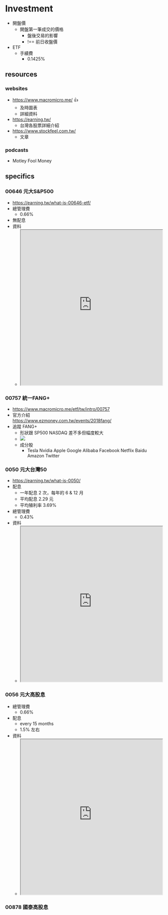 # Investment
- 開盤價
	- 開盤第一筆成交的價格
		- 盤後交易的影響
		- !== 前日收盤價
- ETF
	- 手續費
		- 0.1425%

## resources
### websites
- <https://www.macromicro.me/> 👍
	- 及時圖表
	- 詳細資料
- <https://earning.tw/>
	- 台灣各股票詳細介紹
- <https://www.stockfeel.com.tw/>
	- 文章
### podcasts
- Motley Fool Money 

## specifics
### 00646 元大S&P500
- <https://earning.tw/what-is-00646-etf/>
- 總管理費
	-  0.66%
- 無配息
- 資料
	- <iframe src="https://www.macromicro.me/etf/tw/intro/00646" width=100% height=500px></iframe>

### 00757 統一FANG+
- <https://www.macromicro.me/etf/tw/intro/00757>
- 官方介紹<br><https://www.ezmoney.com.tw/events/2018fang/>
- 追蹤 FANG+
	- 形狀跟 SP500 NASDAQ 差不多但幅度較大
	- ![](https://i.imgur.com/8p3HHK5.png)
	- 成分股
		- Tesla Nvidia Apple Google Alibaba Facebook Netflix Baidu Amazon Twitter

### 0050 元大台灣50
- <https://earning.tw/what-is-0050/>
- 配息
	- 一年配息 2 次，每年的 6 & 12 月
	- 平均配息 2.29 元
	- 平均殖利率 3.69%
- 總管理費
	- 0.43%
- 資料
	- <iframe src="https://www.macromicro.me/etf/tw/intro/0050" width=100% height=500px></iframe>

### 0056 元大高股息
- 總管理費
	- 0.66%
- 配息
	- every 15 months
	- 1.5% 左右
- 資料
	- <iframe src="https://www.macromicro.me/etf/tw/intro/0056" width=100% height=500px></iframe>

### 00878 國泰高股息